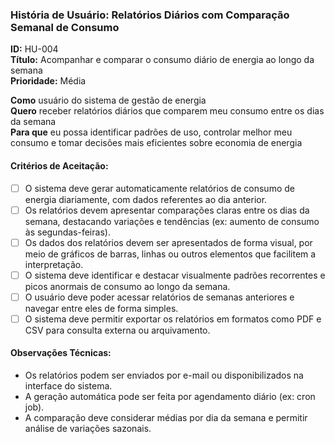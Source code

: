### História de Usuário: Relatórios Diários com Comparação Semanal de Consumo

**ID:** HU-004  
**Título:** Acompanhar e comparar o consumo diário de energia ao longo da semana  
**Prioridade:** Média  

**Como** usuário do sistema de gestão de energia  
**Quero** receber relatórios diários que comparem meu consumo entre os dias da semana  
**Para que** eu possa identificar padrões de uso, controlar melhor meu consumo e tomar decisões mais eficientes sobre economia de energia  

#### Critérios de Aceitação:

- [ ] O sistema deve gerar automaticamente relatórios de consumo de energia diariamente, com dados referentes ao dia anterior.
- [ ] Os relatórios devem apresentar comparações claras entre os dias da semana, destacando variações e tendências (ex: aumento de consumo às segundas-feiras).
- [ ] Os dados dos relatórios devem ser apresentados de forma visual, por meio de gráficos de barras, linhas ou outros elementos que facilitem a interpretação.
- [ ] O sistema deve identificar e destacar visualmente padrões recorrentes e picos anormais de consumo ao longo da semana.
- [ ] O usuário deve poder acessar relatórios de semanas anteriores e navegar entre eles de forma simples.
- [ ] O sistema deve permitir exportar os relatórios em formatos como PDF e CSV para consulta externa ou arquivamento.

#### Observações Técnicas:

- Os relatórios podem ser enviados por e-mail ou disponibilizados na interface do sistema.
- A geração automática pode ser feita por agendamento diário (ex: cron job).
- A comparação deve considerar médias por dia da semana e permitir análise de variações sazonais.

